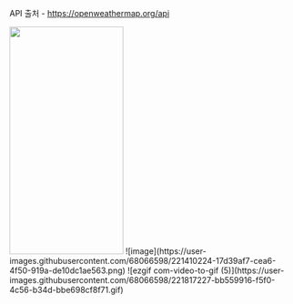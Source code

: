 API 출처 - https://openweathermap.org/api

<img src="https://user-images.githubusercontent.com/68066598/221410224-17d39af7-cea6-4f50-919a-de10dc1ae563.png"  width="200" height="400"/>
![image](https://user-images.githubusercontent.com/68066598/221410224-17d39af7-cea6-4f50-919a-de10dc1ae563.png)
![ezgif com-video-to-gif (5)](https://user-images.githubusercontent.com/68066598/221817227-bb559916-f5f0-4c56-b34d-bbe698cf8f71.gif)
